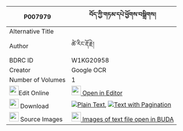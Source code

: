 |P007979|བོད་ཀྱི་གཏམ་དཔེ་ཕྱོགས་བསྒྲིགས། 
| --- | --- 
|Alternative Title |
|Author| ཚེ་རིང་རྡོ་རྗེ།
|BDRC ID | W1KG20958
|Creator | Google OCR
|Number of Volumes| 1
|<img width="25" src="https://img.icons8.com/color/25/000000/edit-property.png">Edit Online| [<img width="25" src="https://avatars.githubusercontent.com/u/45091458?s=200&v=4"> Open in Editor](http://editor.openpecha.org/P007979)
|<img width="25" src="https://img.icons8.com/fluent/48/000000/download-2.png"/>  Download | [![](https://img.icons8.com/color/20/000000/txt.png)Plain Text](https://github.com/Openpecha/P007979/releases/download/v1/bo_kyi_tampe_chok_drik_plain_P007979.zip), [![](https://img.icons8.com/color/20/000000/txt.png)Text with Pagination](https://github.com/Openpecha/P007979/releases/download/v1/bo_kyi_tampe_chok_drik_pages_P007979.zip)
|<img width="25" src="https://img.icons8.com/plasticine/100/000000/pictures-folder.png"/>  Source Images | [<img width="25" src="https://library.bdrc.io/icons/BUDA-small.svg"> Images of text file open in BUDA](https://library.bdrc.io/show/bdr:W1KG20958)